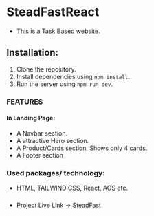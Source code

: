 # SteadFastReact

- This is a Task Based website.  

## Installation:
1. Clone the repository.
2. Install dependencies using `npm install`.
3. Run the server using `npm run dev`.  

### FEATURES  
#### In Landing Page:  
- A Navbar section.
- A attractive Hero section.
- A Product/Cards section, Shows only 4 cards.
- A Footer section

### Used packages/ technology:  
- HTML, TAILWIND CSS, React, AOS etc.

###  
- Project Live Link  -> [SteadFast](https://66f822073c30e0f2c83392cc--tangerine-valkyrie-762bf1.netlify.app/)  